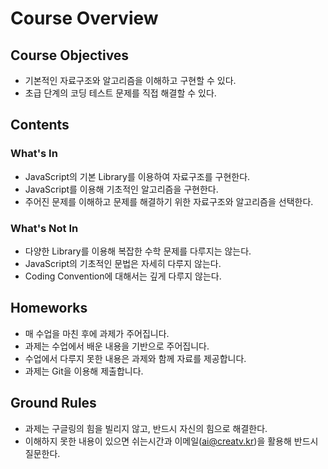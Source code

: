 # Course Overview

## Course Objectives
- 기본적인 자료구조와 알고리즘을 이해하고 구현할 수 있다.
- 초급 단계의 코딩 테스트 문제를 직접 해결할 수 있다.

## Contents

### What's In
- JavaScript의 기본 Library를 이용하여 자료구조를 구현한다.
- JavaScript를 이용해 기초적인 알고리즘을 구현한다.
- 주어진 문제를 이해하고 문제를 해결하기 위한 자료구조와 알고리즘을 선택한다.
### What's Not In
- 다양한 Library를 이용해 복잡한 수학 문제를 다루지는 않는다.
- JavaScript의 기초적인 문법은 자세히 다루지 않는다.
- Coding Convention에 대해서는 깊게 다루지 않는다.

## Homeworks
- 매 수업을 마친 후에 과제가 주어집니다.
- 과제는 수업에서 배운 내용을 기반으로 주어집니다.
- 수업에서 다루지 못한 내용은 과제와 함께 자료를 제공합니다.
- 과제는 Git을 이용해 제출합니다.

## Ground Rules
- 과제는 구글링의 힘을 빌리지 않고, 반드시 자신의 힘으로 해결한다.
- 이해하지 못한 내용이 있으면 쉬는시간과 이메일(<ai@creatv.kr>)을 활용해 반드시 질문한다. 
